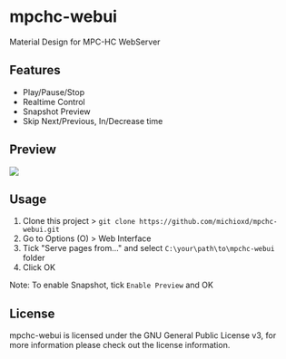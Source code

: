 # mpchc-webui

Material Design for MPC-HC WebServer

## Features

- Play/Pause/Stop
- Realtime Control
- Snapshot Preview
- Skip Next/Previous, In/Decrease time

## Preview

![](https://i.imgur.com/5dlZiPI.jpg)

## Usage

1. Clone this project > `git clone https://github.com/michioxd/mpchc-webui.git`
2. Go to Options (O) > Web Interface
3. Tick "Serve pages from..." and select `C:\your\path\to\mpchc-webui` folder
4. Click OK

Note: To enable Snapshot, tick `Enable Preview` and OK

## License

mpchc-webui is licensed under the GNU General Public License v3, for more information please check out the license information.
